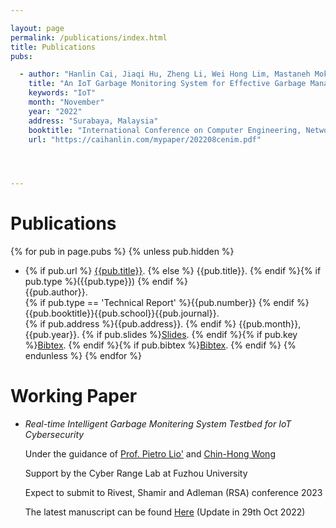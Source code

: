 ```yaml
---

layout: page
permalink: /publications/index.html
title: Publications
pubs:

  - author: "Hanlin Cai, Jiaqi Hu, Zheng Li, Wei Hong Lim, Mastaneh Mokayef, Chin Hong Wong"
    title: "An IoT Garbage Monitoring System for Effective Garbage Management"
    keywords: "IoT"
    month: "November"
    year: "2022"
    address: "Surabaya, Malaysia"
    booktitle: "International Conference on Computer Engineering, Network and Intelligent Multimedia ([CENIM])"
    url: "https://caihanlin.com/mypaper/202208cenim.pdf"




---
```


# Publications

{% for pub in page.pubs %}
{% unless pub.hidden %}

  - {% if pub.url %} [{{pub.title}}]({{pub.url}}).
    {% else %} {{pub.title}}.
    {% endif %}{% if pub.type %}({{pub.type}})
    {% endif %}<br>
    {{pub.author}}.<br>
    {% if pub.type == 'Technical Report' %}{{pub.number}}
    {% endif %}{{pub.booktitle}}{{pub.school}}{{pub.journal}}.<br>
    {% if pub.address %}{{pub.address}}.
    {% endif %} {{pub.month}}, {{pub.year}}. {% if pub.slides %}[Slides]({{pub.slides}}).
    {% endif %}{% if pub.key %}[Bibtex](http://groups.csail.mit.edu/commit/bibtex.cgi?key={{pub.key}}).
    {% endif %}{% if pub.bibtex %}[Bibtex]({{pub.bibtex}}).
    {% endif %}
    {% endunless %}
    {% endfor %}



[CENIM]: http://cenim.its.ac.id/#pdfexpress



# Working Paper

- *Real-time Intelligent Garbage Monitering System Testbed for IoT Cybersecurity*

  Under the guidance of [Prof. Pietro Lio'](https://www.cl.cam.ac.uk/~pl219/ ) and [Chin-Hong Wong](https://www.researchgate.net/profile/Chin-Hong-Wong )

  Support by the Cyber Range Lab at Fuzhou University

  Expect to submit to Rivest, Shamir and Adleman (RSA) conference 2023

  The latest manuscript can be found [Here](https://caihanlin.com/mypaper/202210camb.pdf) (Update in 29th Oct 2022)



